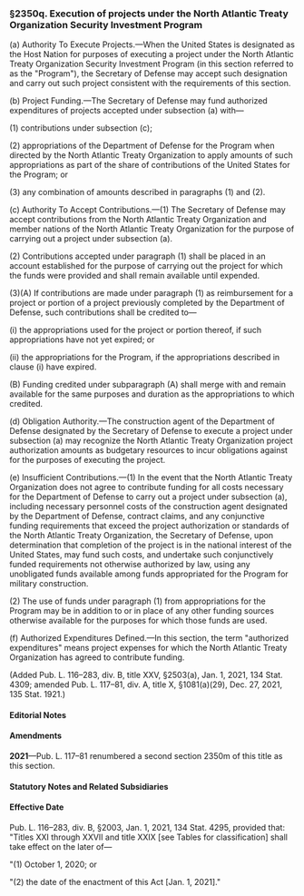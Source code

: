 ### §2350q. Execution of projects under the North Atlantic Treaty Organization Security Investment Program ###

(a) Authority To Execute Projects.—When the United States is designated as the Host Nation for purposes of executing a project under the North Atlantic Treaty Organization Security Investment Program (in this section referred to as the "Program"), the Secretary of Defense may accept such designation and carry out such project consistent with the requirements of this section.

(b) Project Funding.—The Secretary of Defense may fund authorized expenditures of projects accepted under subsection (a) with—

(1) contributions under subsection (c);

(2) appropriations of the Department of Defense for the Program when directed by the North Atlantic Treaty Organization to apply amounts of such appropriations as part of the share of contributions of the United States for the Program; or

(3) any combination of amounts described in paragraphs (1) and (2).

(c) Authority To Accept Contributions.—(1) The Secretary of Defense may accept contributions from the North Atlantic Treaty Organization and member nations of the North Atlantic Treaty Organization for the purpose of carrying out a project under subsection (a).

(2) Contributions accepted under paragraph (1) shall be placed in an account established for the purpose of carrying out the project for which the funds were provided and shall remain available until expended.

(3)(A) If contributions are made under paragraph (1) as reimbursement for a project or portion of a project previously completed by the Department of Defense, such contributions shall be credited to—

(i) the appropriations used for the project or portion thereof, if such appropriations have not yet expired; or

(ii) the appropriations for the Program, if the appropriations described in clause (i) have expired.

(B) Funding credited under subparagraph (A) shall merge with and remain available for the same purposes and duration as the appropriations to which credited.

(d) Obligation Authority.—The construction agent of the Department of Defense designated by the Secretary of Defense to execute a project under subsection (a) may recognize the North Atlantic Treaty Organization project authorization amounts as budgetary resources to incur obligations against for the purposes of executing the project.

(e) Insufficient Contributions.—(1) In the event that the North Atlantic Treaty Organization does not agree to contribute funding for all costs necessary for the Department of Defense to carry out a project under subsection (a), including necessary personnel costs of the construction agent designated by the Department of Defense, contract claims, and any conjunctive funding requirements that exceed the project authorization or standards of the North Atlantic Treaty Organization, the Secretary of Defense, upon determination that completion of the project is in the national interest of the United States, may fund such costs, and undertake such conjunctively funded requirements not otherwise authorized by law, using any unobligated funds available among funds appropriated for the Program for military construction.

(2) The use of funds under paragraph (1) from appropriations for the Program may be in addition to or in place of any other funding sources otherwise available for the purposes for which those funds are used.

(f) Authorized Expenditures Defined.—In this section, the term "authorized expenditures" means project expenses for which the North Atlantic Treaty Organization has agreed to contribute funding.

(Added Pub. L. 116–283, div. B, title XXV, §2503(a), Jan. 1, 2021, 134 Stat. 4309; amended Pub. L. 117–81, div. A, title X, §1081(a)(29), Dec. 27, 2021, 135 Stat. 1921.)

#### **Editorial Notes** ####

#### Amendments ####

**2021**—Pub. L. 117–81 renumbered a second section 2350m of this title as this section.

#### **Statutory Notes and Related Subsidiaries** ####

#### Effective Date ####

Pub. L. 116–283, div. B, §2003, Jan. 1, 2021, 134 Stat. 4295, provided that: "Titles XXI through XXVII and title XXIX [see Tables for classification] shall take effect on the later of—

"(1) October 1, 2020; or

"(2) the date of the enactment of this Act [Jan. 1, 2021]."